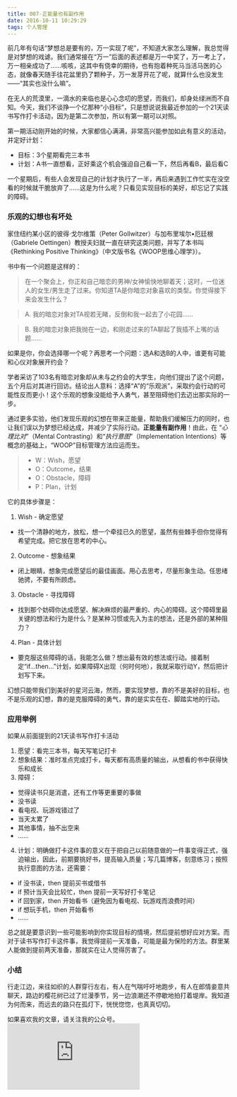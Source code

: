 ```yaml
---
title: 007-正能量也有副作用
date: 2016-10-11 10:29:29
tags: 个人管理
---
```


前几年有句话“梦想总是要有的，万一实现了呢”，不知道大家怎么理解，我总觉得是对梦想的戏谑。我们通常接在“万一”后面的表述都是万一中奖了，万一考上了，万一相亲成功了……咳咳，这其中有侥幸的期待，也有抱着种死马当活马医的心态，就像春天随手往花盆里扔了颗种子，万一发芽开花了呢，就算什么也没发生——“其实也没什么嘛”。

在无人的荒漠里，一滴水的来临也是心心念叨的愿望，而我们，却身处绿洲而不自知。今天，我们不谈挣一个亿那种“小目标”，只是想说说我最近参加的一个21天读书写作打卡活动，因为是第二次参加，所以有第一期可以对照。

第一期活动刚开始的时候，大家都信心满满，非常高兴能参加如此有意义的活动，并定好计划：
- 目标：3个星期看完三本书
- 计划：A书一直想看，正好乘这个机会强迫自己看一下，然后再看B，最后看C

一个星期后，有些人会发现自己的计划才执行了一半，再后来遇到工作忙实在没空看的时候就干脆放弃了……这是为什么呢？只看见实现目标的美好，却忘记了实践的障碍。

### 乐观的幻想也有坏处
家住纽约某小区的彼得·戈尔维策（Peter Gollwitzer）与加布里埃尔•厄廷根（Gabriele Oettingen）教授夫妇就一直在研究这类问题，并写了本书叫《Rethinking Positive Thinking》（中文版书名《WOOP思维心理学》）。

书中有一个问题是这样的：
>在一个聚会上，你正和自己暗恋的男神/女神愉快地聊着天；这时，一位迷人的女生/男生走了过来。你知道TA是你暗恋对象喜欢的类型。你觉得接下来会发生什么？

> A. 我的暗恋对象对TA视若无睹，反倒和我一起去了小花园……

> B. 我的暗恋对象把我抛在一边，和刚走过来的TA聊起了我插不上嘴的话题……

如果是你，你会选择哪一个呢？再思考一个问题：选A和选B的人中，谁更有可能和心仪对象展开约会？

学者采访了103名有暗恋对象却从未与之约会的大学生，向他们提出了这个问题，五个月后对其进行回访。结论出人意料：选择“A”的“乐观派”，采取约会行动的可能性反而更小！这个乐观的想象没能给予人勇气，甚至阻碍他们去迈出那实际的一步。

通过更多实验，他们发现乐观的幻想在带来正能量，帮助我们缓解压力的同时，也让我们误以为梦想已经达成，并减少了实际行动。**正能量有副作用**！由此，在 “*心理比对*”（Mental Contrasting）和“*执行意图*”（Implementation Intentions）等概念的基础上，“WOOP”目标管理方法应运而生。

> - W：Wish，愿望
> - O：Outcome，结果
> - O：Obstacle，障碍
> - P：Plan，计划

它的具体步骤是：
1. Wish - 确定愿望
  - 找一个清静的地方，放松，想一个牵挂已久的愿望，虽然有些棘手但你觉得有希望完成。把它放在思考的中心。
2. Outcome - 想象结果
  - 闭上眼睛，想象完成愿望后的最佳画面。用心去思考，尽量形象生动。任思绪驰骋，不要有所顾虑。
3. Obstacle - 寻找障碍
  - 找到那个妨碍你达成愿望、解决麻烦的最严重的、内心的障碍。这个障碍里最关键的想法和行为是什么？是某种习惯或先入为主的想法，还是外部的某种阻力？
4. Plan - 具体计划
  - 要克服这些障碍的话，我能怎么做？想出最有效的想法或行动。接着制定“if...then...”计划，如果障碍X出现（何时何地），我就采取行动Y，然后把计划写下来。

幻想只能带我们到美好的星河云海，然而，要实现梦想，靠的不是美好的目标，也不是乐观的幻想，靠的是克服障碍的勇气，靠的是实实在在、脚踏实地的行动。

### 应用举例
如果从前面提到的21天读书写作打卡活动
1. 愿望：看完三本书，每天写笔记打卡
2. 想象结果：准时准点完成打卡，每天都有高质量的输出，从想看的书中获得快乐和成长
3. 障碍：
  - 觉得读书只是消遣，还有工作等更重要的事做
  - 没书读
  - 看电视、玩游戏错过了
  - 当天太累了
  - 其他事情，抽不出空来
  - ……

4. 计划：明确做打卡这件事的意义在于把自己以前随意做的一件事变得正式，强迫输出，因此，前期要挑好书，提高输入质量；写几篇博客，刻意练习；按照执行意图的方法，还需要：
- if 没书读，then 提前买书或借书
- if 预计当天会比较忙，then 提前一天写好打卡笔记
- if 回到家，then 开始看书（避免因为看电视、玩游戏而浪费时间）
- if 想玩手机，then 开始看书
- ……

总之就是要意识到一些可能影响到你实现目标的情境，然后提前想好应对方案。而对于读书写作打卡这件事，我觉得提前一天准备，可能是最为保险的方法。群里某人能做到提前两天准备，那就实在让人觉得厉害了。

### 小结
行走江边，来往如织的人群穿行左右，有人在气喘吁吁地跑步，有人在郎情妾意共聊天，路边的樱花树已过了烂漫季节，另一边浪潮还不停歇地拍打着堤岸。我知道为何而来，而远去的路只在孤灯下，恍恍惚惚，也真真切切。


如果喜欢我的文章，请关注我的公众号。
![公众号](http://bdbea3.duapp.com/pcs_download.php?id=3172&link=%2Fapps%2Fhgf_blog%2F%E5%85%AC%E4%BC%97%E5%8F%B7logo.jpg)
